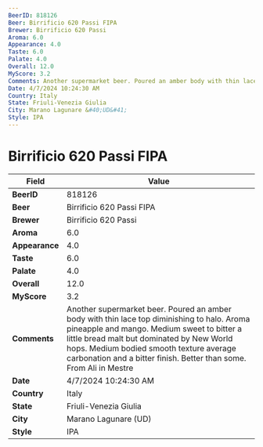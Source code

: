 ```yaml
---
BeerID: 818126
Beer: Birrificio 620 Passi FIPA
Brewer: Birrificio 620 Passi
Aroma: 6.0
Appearance: 4.0
Taste: 6.0
Palate: 4.0
Overall: 12.0
MyScore: 3.2
Comments: Another supermarket beer. Poured an amber body with thin lace top diminishing to halo. Aroma pineapple and mango. Medium sweet to bitter a little bread malt but dominated by New World hops. Medium bodied smooth texture average carbonation and a bitter finish. Better than some. From Ali in Mestre
Date: 4/7/2024 10:24:30 AM
Country: Italy
State: Friuli-Venezia Giulia
City: Marano Lagunare &#40;UD&#41;
Style: IPA
---
```


# Birrificio 620 Passi FIPA

| Field         | Value |
|---------------|-------|
| **BeerID** | 818126 |
| **Beer** | Birrificio 620 Passi FIPA |
| **Brewer** | Birrificio 620 Passi |
| **Aroma** | 6.0 |
| **Appearance** | 4.0 |
| **Taste** | 6.0 |
| **Palate** | 4.0 |
| **Overall** | 12.0 |
| **MyScore** | 3.2 |
| **Comments** | Another supermarket beer. Poured an amber body with thin lace top diminishing to halo. Aroma pineapple and mango. Medium sweet to bitter a little bread malt but dominated by New World hops. Medium bodied smooth texture average carbonation and a bitter finish. Better than some. From Ali in Mestre |
| **Date** | 4/7/2024 10:24:30 AM |
| **Country** | Italy |
| **State** | Friuli-Venezia Giulia |
| **City** | Marano Lagunare &#40;UD&#41; |
| **Style** | IPA |
